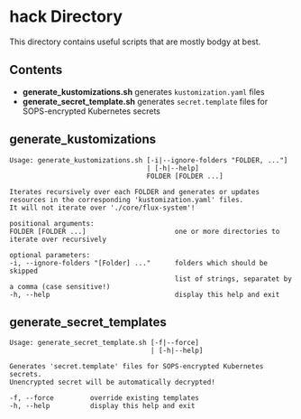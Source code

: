 # hack Directory

This directory contains useful scripts that are mostly bodgy at best.

## Contents

- **generate_kustomizations.sh** generates `kustomization.yaml` files
- **generate_secret_template.sh** generates `secret.template` files for SOPS-encrypted Kubernetes secrets

## generate_kustomizations

```console
Usage: generate_kustomizations.sh [-i|--ignore-folders "FOLDER, ..."]
                                  | [-h|--help]
                                  FOLDER [FOLDER ...]

Iterates recursively over each FOLDER and generates or updates
resources in the corresponding 'kustomization.yaml' files.
It will not iterate over './core/flux-system'!

positional arguments:
FOLDER [FOLDER ...]                      one or more directories to iterate over recursively

optional parameters:
-i, --ignore-folders "[Folder] ..."      folders which should be skipped
                                         list of strings, separatet by a comma (case sensitive!)
-h, --help                               display this help and exit
```

## generate_secret_templates

```console
Usage: generate_secret_template.sh [-f|--force]
                                   | [-h|--help]

Generates 'secret.template' files for SOPS-encrypted Kubernetes secrets.
Unencrypted secret will be automatically decrypted!

-f, --force         override existing templates
-h, --help          display this help and exit
```
